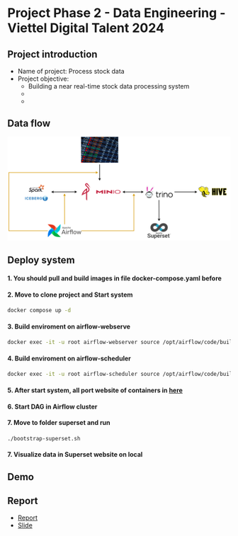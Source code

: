 # Project Phase 2 - Data Engineering - Viettel Digital Talent 2024

## Project introduction
<ul>
  <li>Name of project: Process stock data</li>
  <li>Project objective:
    <ul>
      <li>Building a near real-time stock data processing system</li>
      <li></li>
      <li></li>
    </ul>
  </li>
</ul>

## Data flow
  <img src="https://github.com/Tran-Ngoc-Bao/Process_Stock_Data/blob/master/pictures/system.png">

## Deploy system
#### 1. You should pull and build images in file docker-compose.yaml before

#### 2. Move to clone project and Start system
  
```sh
docker compose up -d
```

#### 3. Build enviroment on airflow-webserve

```sh
docker exec -it -u root airflow-webserver source /opt/airflow/code/build-env.sh
```

#### 4. Build enviroment on airflow-scheduler

```sh
docker exec -it -u root airflow-scheduler source /opt/airflow/code/build-env.sh
```

#### 5. After start system, all port website of containers in <a href="https://github.com/Tran-Ngoc-Bao/Process_Stock_Data/blob/master/port.txt">here</a>
#### 6. Start DAG in Airflow cluster
#### 7. Move to folder superset and run

```sh
./bootstrap-superset.sh
```
  
#### 7. Visualize data in Superset website on local

## Demo


## Report
<ul>
  <li><a href="">Report</a></li>
  <li><a href="">Slide</a></li>
</ul>
